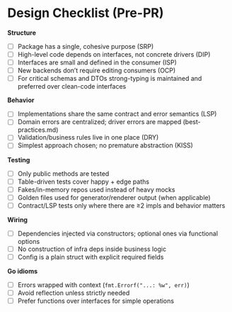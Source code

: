# Design Checklist (Pre-PR)

**Structure**
- [ ] Package has a single, cohesive purpose (SRP)
- [ ] High-level code depends on interfaces, not concrete drivers (DIP)
- [ ] Interfaces are small and defined in the consumer (ISP)
- [ ] New backends don’t require editing consumers (OCP)
- [ ] For critical schemas and DTOs strong-typing is maintained and preferred over clean-code interfaces

**Behavior**
- [ ] Implementations share the same contract and error semantics (LSP)
- [ ] Domain errors are centralized; driver errors are mapped (best-practices.md)
- [ ] Validation/business rules live in one place (DRY)
- [ ] Simplest approach chosen; no premature abstraction (KISS)

**Testing**
- [ ] Only public methods are tested
- [ ] Table-driven tests cover happy + edge paths
- [ ] Fakes/in-memory repos used instead of heavy mocks
- [ ] Golden files used for generator/renderer output (when applicable)
- [ ] Contract/LSP tests only where there are ≥2 impls and behavior matters

**Wiring**
- [ ] Dependencies injected via constructors; optional ones via functional options
- [ ] No construction of infra deps inside business logic
- [ ] Config is a plain struct with explicit required fields

**Go idioms**
- [ ] Errors wrapped with context (`fmt.Errorf("...: %w", err)`)
- [ ] Avoid reflection unless strictly needed
- [ ] Prefer functions over interfaces for simple operations
